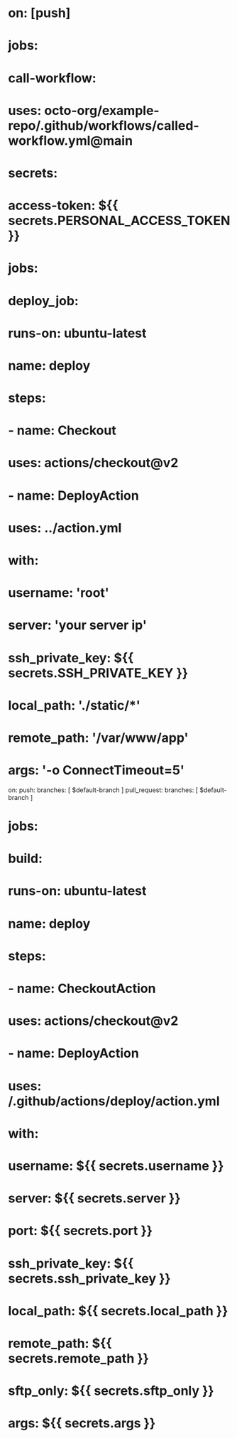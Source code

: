 

# on: [push]

# jobs:
#   call-workflow:
#     uses: octo-org/example-repo/.github/workflows/called-workflow.yml@main
#     secrets:
#       access-token: ${{ secrets.PERSONAL_ACCESS_TOKEN }}

# jobs:
#   deploy_job:
#     runs-on: ubuntu-latest
#     name: deploy
#     steps:
#       - name: Checkout
#         uses: actions/checkout@v2
#       - name: DeployAction
#         uses: ../action.yml
#         with:
#           username: 'root'
#           server: 'your server ip'
#           ssh_private_key: ${{ secrets.SSH_PRIVATE_KEY }} 
#           local_path: './static/*'
#           remote_path: '/var/www/app'
#           args: '-o ConnectTimeout=5'


on:
  push:
    branches: [ $default-branch ]
  pull_request:
    branches: [ $default-branch ]

# jobs:
#   build:
#     runs-on: ubuntu-latest
#     name: deploy
#     steps:
#       - name: CheckoutAction
#         uses: actions/checkout@v2
#       - name: DeployAction
#         uses: /.github/actions/deploy/action.yml
#         with:
#           username: ${{ secrets.username }}
#           server: ${{ secrets.server }}
#           port: ${{ secrets.port }}
#           ssh_private_key: ${{ secrets.ssh_private_key }}
#           local_path: ${{ secrets.local_path }}
#           remote_path: ${{ secrets.remote_path }}
#           sftp_only: ${{ secrets.sftp_only }}
#           args: ${{ secrets.args }}
